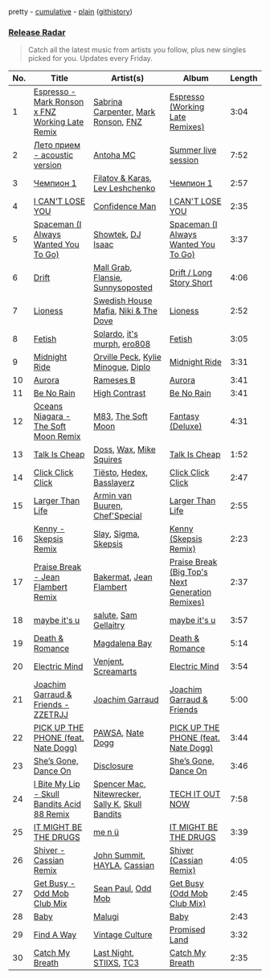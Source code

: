 pretty - [cumulative](/playlists/cumulative/Release%20Radar.md) - [plain](/playlists/plain/37i9dQZEVXbsudmxBFKW7G) ([githistory](https://github.githistory.xyz/vitokorn/spotify-playlist-archive/blob/master/playlists/plain/37i9dQZEVXbsudmxBFKW7G))
### [Release Radar](https://open.spotify.com/playlist/37i9dQZEVXbsudmxBFKW7G)

> Catch all the latest music from artists you follow, plus new singles picked for you. Updates every Friday.

| No. | Title | Artist(s) | Album | Length |
|---|---|---|---|---|
| 1 | [Espresso - Mark Ronson x FNZ Working Late Remix](https://open.spotify.com/track/2rHUyJioDOKDshDDxzbISl) | [Sabrina Carpenter](https://open.spotify.com/artist/74KM79TiuVKeVCqs8QtB0B), [Mark Ronson](https://open.spotify.com/artist/3hv9jJF3adDNsBSIQDqcjp), [FNZ](https://open.spotify.com/artist/0m1Du6Kw4kGwCkQdcRSLL7) | [Espresso (Working Late Remixes)](https://open.spotify.com/album/29UKCfgIX2fgBff2uSz6qV) | 3:04 |
| 2 | [Лето прием - acoustic version](https://open.spotify.com/track/5nLa6iM1xe9wdOhxzLYSGw) | [Antoha MC](https://open.spotify.com/artist/6OqmKFaRcw0f23m5PQ9CrL) | [Summer live session](https://open.spotify.com/album/7pn6p8inNsigQRXFxARZNp) | 7:52 |
| 3 | [Чемпион 1](https://open.spotify.com/track/0fSww7GemuHovQpnIJFypT) | [Filatov & Karas](https://open.spotify.com/artist/5NW2uPFatEKjZQ5gpWD8HO), [Lev Leshchenko](https://open.spotify.com/artist/1wKAt2EC04FJXM6XbbKV39) | [Чемпион 1](https://open.spotify.com/album/651I2YdwfKCzScRXEnhnq9) | 2:57 |
| 4 | [I CAN’T LOSE YOU](https://open.spotify.com/track/1LLC7MZufBwaO52XRtGRHD) | [Confidence Man](https://open.spotify.com/artist/0RwXnFrEoI8tltFvYpJgP6) | [I CAN'T LOSE YOU](https://open.spotify.com/album/4Vks6PwxrmJ6CAfhNSrcvO) | 2:35 |
| 5 | [Spaceman (I Always Wanted You To Go)](https://open.spotify.com/track/3YJncpVgKGupGGoBZUUdSs) | [Showtek](https://open.spotify.com/artist/3gk0OYeLFWYupGFRHqLSR7), [DJ Isaac](https://open.spotify.com/artist/2FmgW6Jee0JQKtb6EnBWCq) | [Spaceman (I Always Wanted You To Go)](https://open.spotify.com/album/02PPzEyqJXkSm7kHg6ycAt) | 3:37 |
| 6 | [Drift](https://open.spotify.com/track/75psyfokDgEGACe1wurFPa) | [Mall Grab](https://open.spotify.com/artist/7yF6JnFPDzgml2Ytkyl5D7), [Flansie](https://open.spotify.com/artist/2BArfYNHUsUFaABc7WzoSI), [Sunnysoposted](https://open.spotify.com/artist/0U3uMh2JMp81V2hup0bJdt) | [Drift / Long Story Short](https://open.spotify.com/album/2Xd17DTj75hnMPUFEkHBGx) | 4:06 |
| 7 | [Lioness](https://open.spotify.com/track/73rh3AJNXQl8iMWgWRrQTR) | [Swedish House Mafia](https://open.spotify.com/artist/1h6Cn3P4NGzXbaXidqURXs), [Niki & The Dove](https://open.spotify.com/artist/4hiLNlqr4vQdiuo1aQKSXS) | [Lioness](https://open.spotify.com/album/2IG3XIcW8Vzk6rWJh0UU2u) | 2:52 |
| 8 | [Fetish](https://open.spotify.com/track/5iuVm0iFFVThDwJ1CC4HHl) | [Solardo](https://open.spotify.com/artist/0oO1IaDOBSeI96HbnCa5pZ), [it's murph](https://open.spotify.com/artist/3zW0xazqnHoq9QV9zBROVC), [ero808](https://open.spotify.com/artist/6x9CKUBQ96VjXxKgGE5hIw) | [Fetish](https://open.spotify.com/album/7J4EH4bP7h8oqmDVvpBPAz) | 3:05 |
| 9 | [Midnight Ride](https://open.spotify.com/track/2BFnfCnAW6O1a1vZ8NZvkO) | [Orville Peck](https://open.spotify.com/artist/46auOkH1pk28rWrSoUNhLo), [Kylie Minogue](https://open.spotify.com/artist/4RVnAU35WRWra6OZ3CbbMA), [Diplo](https://open.spotify.com/artist/5fMUXHkw8R8eOP2RNVYEZX) | [Midnight Ride](https://open.spotify.com/album/0q0asrBrmBwrRMXeqxDvBY) | 3:31 |
| 10 | [Aurora](https://open.spotify.com/track/61U6ZHFdQ2GccCN6f9nyXE) | [Rameses B](https://open.spotify.com/artist/06EfEcjc0vdvI6VNL0soIO) | [Aurora](https://open.spotify.com/album/2c8E6W1bQcr05o9dqludg5) | 3:41 |
| 11 | [Be No Rain](https://open.spotify.com/track/13GXo8z2wqy2B4MqDkuXiu) | [High Contrast](https://open.spotify.com/artist/0bxHci3JIhhKA53n8rH3tT) | [Be No Rain](https://open.spotify.com/album/3ZC0mjUMcd88fvqq8jnJQv) | 3:41 |
| 12 | [Oceans Niagara - The Soft Moon Remix](https://open.spotify.com/track/6pHfSd0TcZJgPSzhRygwW5) | [M83](https://open.spotify.com/artist/63MQldklfxkjYDoUE4Tppz), [The Soft Moon](https://open.spotify.com/artist/40HeNm05FEAxGx8gUOV4my) | [Fantasy (Deluxe)](https://open.spotify.com/album/6ITKFwyXdI2S8JKsWPfJtq) | 4:31 |
| 13 | [Talk Is Cheap](https://open.spotify.com/track/5VoKHZaGCkkbnSvwM0plA9) | [Doss](https://open.spotify.com/artist/1uq28uGTtw8EiOJbXR64qf), [Wax](https://open.spotify.com/artist/36kzCQhGfJzrLuZzrHweNV), [Mike Squires](https://open.spotify.com/artist/59Q1RHoClIRbIUlf29cFsY) | [Talk Is Cheap](https://open.spotify.com/album/6CU3JMOQpcV38Wi2ajZZZE) | 1:52 |
| 14 | [Click Click Click](https://open.spotify.com/track/5E1XI3JnHOoSEcY2hYnbhj) | [Tiësto](https://open.spotify.com/artist/2o5jDhtHVPhrJdv3cEQ99Z), [Hedex](https://open.spotify.com/artist/22I9QWygJ2IfxR855VsA3t), [Basslayerz](https://open.spotify.com/artist/3jBkpEV3zrHLO6r2iKZeew) | [Click Click Click](https://open.spotify.com/album/5Zvp6MgsmxCHWNB4G7WbVl) | 2:47 |
| 15 | [Larger Than Life](https://open.spotify.com/track/3yFBafYy3cGudBvolHd6oF) | [Armin van Buuren](https://open.spotify.com/artist/0SfsnGyD8FpIN4U4WCkBZ5), [Chef'Special](https://open.spotify.com/artist/7IiSLreTg1of8dDwxwiPw3) | [Larger Than Life](https://open.spotify.com/album/3f0XtfT59o0aBvKTetArtD) | 2:55 |
| 16 | [Kenny - Skepsis Remix](https://open.spotify.com/track/4urfMzPz8HFICEzYIw3cku) | [Slay](https://open.spotify.com/artist/3mJPM3drRUdlDVXcc3tA0M), [Sigma](https://open.spotify.com/artist/01pKrlgPJhm5dB4lneYAqS), [Skepsis](https://open.spotify.com/artist/6DnQYUjtYusK9QJts9HqSC) | [Kenny (Skepsis Remix)](https://open.spotify.com/album/6DBc9iP5fGOhRMWgH1qwDa) | 2:23 |
| 17 | [Praise Break - Jean Flambert Remix](https://open.spotify.com/track/0sUvo0PiZX94Yns5H0ha3g) | [Bakermat](https://open.spotify.com/artist/3MyFDtqB80WZvbtCZRsekM), [Jean Flambert](https://open.spotify.com/artist/5HxdXg5H2sVQtBvChbLetX) | [Praise Break (Big Top's Next Generation Remixes)](https://open.spotify.com/album/5A0wG2I6TNDZAD14pwVRbL) | 2:37 |
| 18 | [maybe it's u](https://open.spotify.com/track/2K0onXEr9iCUSYonEf0Bl4) | [salute](https://open.spotify.com/artist/1np8xozf7ATJZDi9JX8Dx5), [Sam Gellaitry](https://open.spotify.com/artist/07UJz804RJxqNvxFXC3h9H) | [maybe it's u](https://open.spotify.com/album/5tDwbRikZ6n4A1EN2fJPHZ) | 3:57 |
| 19 | [Death & Romance](https://open.spotify.com/track/5jnlJbBK53L6Nd3ox8T0ot) | [Magdalena Bay](https://open.spotify.com/artist/1oPRcJUkloHaRLYx0olBLJ) | [Death & Romance](https://open.spotify.com/album/51g8P7ai5xyj970iIdmMFz) | 5:14 |
| 20 | [Electric Mind](https://open.spotify.com/track/4ojn7MjlvOV8eLQOvJ694n) | [Venjent](https://open.spotify.com/artist/7xu08SujAqLp7BGinS96vd), [Screamarts](https://open.spotify.com/artist/2WLKRiOp43XLwVhRdt46mH) | [Electric Mind](https://open.spotify.com/album/0ZWkr6PXudiXFufA7V6uJm) | 3:54 |
| 21 | [Joachim Garraud & Friends - ZZETRJJ](https://open.spotify.com/track/4sGqTbGrUUBzJdw50ubhIn) | [Joachim Garraud](https://open.spotify.com/artist/4EhiIwwMPecLznwn87sRw2) | [Joachim Garraud & Friends](https://open.spotify.com/album/2S1P5VCIHWNYYktyQV2E2C) | 5:00 |
| 22 | [PICK UP THE PHONE (feat. Nate Dogg)](https://open.spotify.com/track/6o0gJtOgimGamRBTS80H5g) | [PAWSA](https://open.spotify.com/artist/4E0HD2PMY8kQJIjlShrLUS), [Nate Dogg](https://open.spotify.com/artist/1Oa0bMld0A3u5OTYfMzp5h) | [PICK UP THE PHONE (feat. Nate Dogg)](https://open.spotify.com/album/7gRGY7lnuazLB3axrV5yWE) | 3:44 |
| 23 | [She’s Gone, Dance On](https://open.spotify.com/track/29I9dv9Nq704w0Oc5yFGsR) | [Disclosure](https://open.spotify.com/artist/6nS5roXSAGhTGr34W6n7Et) | [She’s Gone, Dance On](https://open.spotify.com/album/4klc9KJJVpA7fwJJT1duGq) | 3:46 |
| 24 | [I Bite My Lip - Skull Bandits Acid 88 Remix](https://open.spotify.com/track/2lZOuESDIjZ8nAiB5qLX8V) | [Spencer Mac](https://open.spotify.com/artist/0OSK9DKgFmtCqbisg1kTfJ), [Nitewrecker](https://open.spotify.com/artist/1HPimdshTiO1D22Fj7y3H0), [Sally K](https://open.spotify.com/artist/7BDv4zpOM4x1Dbp2gHXLDy), [Skull Bandits](https://open.spotify.com/artist/64h0BwzCWrBh6KZmW4C3sY) | [TECH IT OUT NOW](https://open.spotify.com/album/6ES52IFhSptUutGab6xn1J) | 7:58 |
| 25 | [IT MIGHT BE THE DRUGS](https://open.spotify.com/track/6gnWzz8OrdSVC7r0yhqJs4) | [me n ü](https://open.spotify.com/artist/1hqo0TnaWxL6jVm0wdzi9f) | [IT MIGHT BE THE DRUGS](https://open.spotify.com/album/7oxDOgfgFrCFHxPzPFrl3V) | 3:39 |
| 26 | [Shiver - Cassian Remix](https://open.spotify.com/track/3wPPekju1lN3XgdtYCWmOS) | [John Summit](https://open.spotify.com/artist/7kNqXtgeIwFtelmRjWv205), [HAYLA](https://open.spotify.com/artist/4yX6mpMyBGf9UfvBB8JJrc), [Cassian](https://open.spotify.com/artist/1ChtRJ3f4rbv4vtz87i6CD) | [Shiver (Cassian Remix)](https://open.spotify.com/album/2TUxf9Z7J0Mxhm8jgpKAtv) | 4:05 |
| 27 | [Get Busy - Odd Mob Club Mix](https://open.spotify.com/track/76UVi3tz2rpTOPtvstIoK2) | [Sean Paul](https://open.spotify.com/artist/3Isy6kedDrgPYoTS1dazA9), [Odd Mob](https://open.spotify.com/artist/4qLwtWhlhyAoQ4S9mSrDW9) | [Get Busy (Odd Mob Club Mix)](https://open.spotify.com/album/7BPFEggYyxdKc33fjXFCxy) | 2:45 |
| 28 | [Baby](https://open.spotify.com/track/5NNOhlMKhGFODsPv2O4Nuq) | [Malugi](https://open.spotify.com/artist/50udUOTR7dQUgyPwPuCLM6) | [Baby](https://open.spotify.com/album/4JYfU6NeDueGC1ZXKQO6Vs) | 2:43 |
| 29 | [Find A Way](https://open.spotify.com/track/2cLE11abGzLpyeDk4BkjDK) | [Vintage Culture](https://open.spotify.com/artist/28uJnu5EsrGml2tBd7y8ts) | [Promised Land](https://open.spotify.com/album/0uj28c7dMMgO59Jzx84bSE) | 3:32 |
| 30 | [Catch My Breath](https://open.spotify.com/track/428JKTCwBLMmH4awjflZdB) | [Last Night](https://open.spotify.com/artist/166zS8Wzsn7smxaBSQvlXs), [STIIXS](https://open.spotify.com/artist/4sbRNKvoOiBIGwvN8AEhX8), [TC3](https://open.spotify.com/artist/3KqgDu9B4IoPir17XBrb4M) | [Catch My Breath](https://open.spotify.com/album/5jUwQw1xebwhlXWaV3TLhx) | 2:35 |